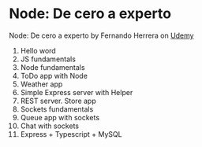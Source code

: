# Node: De cero a experto

Node: De cero a experto by Fernando Herrera on [Udemy](https://www.udemy.com/node-de-cero-a-experto/)


1. Hello word
2. JS fundamentals
3. Node fundamentals
4. ToDo app with Node
5. Weather app
6. Simple Express server with Helper
7. REST server. Store app
8. Sockets fundamentals
9. Queue app with sockets
10. Chat with sockets
11. Express + Typescript + MySQL

